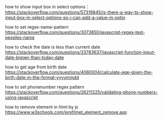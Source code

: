 how to show input box in select options：
https://stackoverflow.com/questions/57319845/is-there-a-way-to-show-input-box-in-select-options-so-i-can-add-a-value-in-optio


how to set regex-name-pattern
https://stackoverflow.com/questions/3073850/javascript-regex-test-peoples-name

how to check the date is less than current date
https://stackoverflow.com/questions/33783637/javascript-function-input-date-bigger-than-today-date


how to get age from birth date
https://stackoverflow.com/questions/4060004/calculate-age-given-the-birth-date-in-the-format-yyyymmdd


how to set  phonenumber regex pattern
https://stackoverflow.com/questions/26211225/validating-phone-numbers-using-javascript


how to remove element in html by js
https://www.w3schools.com/jsref/met_element_remove.asp